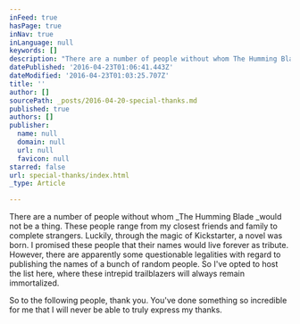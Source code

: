 ```yaml
---
inFeed: true
hasPage: true
inNav: true
inLanguage: null
keywords: []
description: "There are a number of people without whom The Humming Blade would not be a thing. These people range from my closest friends and family to complete strangers. Luckily, through the magic of Kickstarter, a novel was born. I promised these people that their names would live forever as tribute. However, there are apparently some questionable legalities with regard to publishing the names of a bunch of random people. So I've opted to host the list here, where these intrepid trailblazers will always remain immortalized."
datePublished: '2016-04-23T01:06:41.443Z'
dateModified: '2016-04-23T01:03:25.707Z'
title: ''
author: []
sourcePath: _posts/2016-04-20-special-thanks.md
published: true
authors: []
publisher:
  name: null
  domain: null
  url: null
  favicon: null
starred: false
url: special-thanks/index.html
_type: Article

---
```

There are a number of people without whom _The Humming Blade _would not be a thing. These people range from my closest friends and family to complete strangers. Luckily, through the magic of Kickstarter, a novel was born. I promised these people that their names would live forever as tribute. However, there are apparently some questionable legalities with regard to publishing the names of a bunch of random people. So I've opted to host the list here, where these intrepid trailblazers will always remain immortalized.

So to the following people, thank you. You've done something so incredible for me that I will never be able to truly express my thanks.